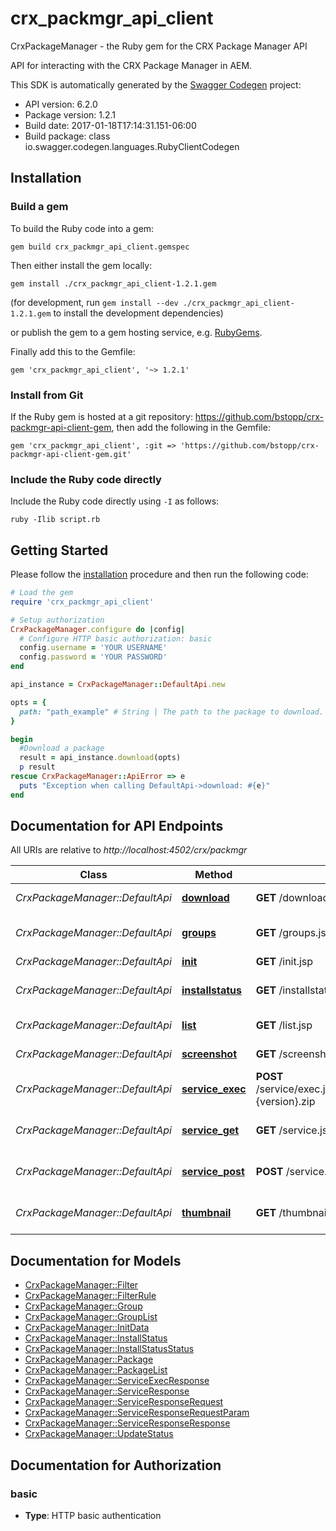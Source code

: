 # crx_packmgr_api_client

CrxPackageManager - the Ruby gem for the CRX Package Manager API

API for interacting with the CRX Package Manager in AEM.

This SDK is automatically generated by the [Swagger Codegen](https://github.com/swagger-api/swagger-codegen) project:

- API version: 6.2.0
- Package version: 1.2.1
- Build date: 2017-01-18T17:14:31.151-06:00
- Build package: class io.swagger.codegen.languages.RubyClientCodegen

## Installation

### Build a gem

To build the Ruby code into a gem:

```shell
gem build crx_packmgr_api_client.gemspec
```

Then either install the gem locally:

```shell
gem install ./crx_packmgr_api_client-1.2.1.gem
```
(for development, run `gem install --dev ./crx_packmgr_api_client-1.2.1.gem` to install the development dependencies)

or publish the gem to a gem hosting service, e.g. [RubyGems](https://rubygems.org/).

Finally add this to the Gemfile:

    gem 'crx_packmgr_api_client', '~> 1.2.1'

### Install from Git

If the Ruby gem is hosted at a git repository: https://github.com/bstopp/crx-packmgr-api-client-gem, then add the following in the Gemfile:

    gem 'crx_packmgr_api_client', :git => 'https://github.com/bstopp/crx-packmgr-api-client-gem.git'

### Include the Ruby code directly

Include the Ruby code directly using `-I` as follows:

```shell
ruby -Ilib script.rb
```

## Getting Started

Please follow the [installation](#installation) procedure and then run the following code:
```ruby
# Load the gem
require 'crx_packmgr_api_client'

# Setup authorization
CrxPackageManager.configure do |config|
  # Configure HTTP basic authorization: basic
  config.username = 'YOUR USERNAME'
  config.password = 'YOUR PASSWORD'
end

api_instance = CrxPackageManager::DefaultApi.new

opts = { 
  path: "path_example" # String | The path to the package to download.
}

begin
  #Download a package
  result = api_instance.download(opts)
  p result
rescue CrxPackageManager::ApiError => e
  puts "Exception when calling DefaultApi->download: #{e}"
end

```

## Documentation for API Endpoints

All URIs are relative to *http://localhost:4502/crx/packmgr*

Class | Method | HTTP request | Description
------------ | ------------- | ------------- | -------------
*CrxPackageManager::DefaultApi* | [**download**](docs/DefaultApi.md#download) | **GET** /download.jsp | Download a package
*CrxPackageManager::DefaultApi* | [**groups**](docs/DefaultApi.md#groups) | **GET** /groups.jsp | List package groups
*CrxPackageManager::DefaultApi* | [**init**](docs/DefaultApi.md#init) | **GET** /init.jsp | Metadata
*CrxPackageManager::DefaultApi* | [**installstatus**](docs/DefaultApi.md#installstatus) | **GET** /installstatus.jsp | Package Installation Status
*CrxPackageManager::DefaultApi* | [**list**](docs/DefaultApi.md#list) | **GET** /list.jsp | List packages
*CrxPackageManager::DefaultApi* | [**screenshot**](docs/DefaultApi.md#screenshot) | **GET** /screenshot.jsp | Get screenshot
*CrxPackageManager::DefaultApi* | [**service_exec**](docs/DefaultApi.md#service_exec) | **POST** /service/exec.json/etc/packages/{group}/{name}-{version}.zip | Generic operation service.
*CrxPackageManager::DefaultApi* | [**service_get**](docs/DefaultApi.md#service_get) | **GET** /service.jsp | Generic operation service.
*CrxPackageManager::DefaultApi* | [**service_post**](docs/DefaultApi.md#service_post) | **POST** /service.jsp | Generic operation service.
*CrxPackageManager::DefaultApi* | [**thumbnail**](docs/DefaultApi.md#thumbnail) | **GET** /thumbnail.jsp | Get package thumbnail


## Documentation for Models

 - [CrxPackageManager::Filter](docs/Filter.md)
 - [CrxPackageManager::FilterRule](docs/FilterRule.md)
 - [CrxPackageManager::Group](docs/Group.md)
 - [CrxPackageManager::GroupList](docs/GroupList.md)
 - [CrxPackageManager::InitData](docs/InitData.md)
 - [CrxPackageManager::InstallStatus](docs/InstallStatus.md)
 - [CrxPackageManager::InstallStatusStatus](docs/InstallStatusStatus.md)
 - [CrxPackageManager::Package](docs/Package.md)
 - [CrxPackageManager::PackageList](docs/PackageList.md)
 - [CrxPackageManager::ServiceExecResponse](docs/ServiceExecResponse.md)
 - [CrxPackageManager::ServiceResponse](docs/ServiceResponse.md)
 - [CrxPackageManager::ServiceResponseRequest](docs/ServiceResponseRequest.md)
 - [CrxPackageManager::ServiceResponseRequestParam](docs/ServiceResponseRequestParam.md)
 - [CrxPackageManager::ServiceResponseResponse](docs/ServiceResponseResponse.md)
 - [CrxPackageManager::UpdateStatus](docs/UpdateStatus.md)


## Documentation for Authorization


### basic

- **Type**: HTTP basic authentication


